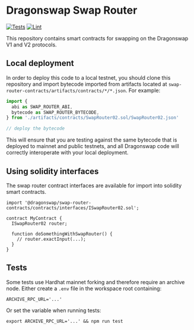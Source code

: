 # Dragonswap Swap Router

[![Tests](https://github.com/dragonswap-app/swap-router-contracts/workflows/Tests/badge.svg)](https://github.com/dragonswap-app/swap-router-contracts/actions?query=workflow%3ATests)
[![Lint](https://github.com/dragonswap-app/swap-router-contracts/workflows/Lint/badge.svg)](https://github.com/dragonswap-app/swap-router-contracts/actions?query=workflow%3ALint)

This repository contains smart contracts for swapping on the Dragonswap V1 and V2 protocols.

## Local deployment

In order to deploy this code to a local testnet, you should clone this repository and import bytecode imported from artifacts located at
`swap-router-contracts/artifacts/contracts/*/*.json`.
For example:

```typescript
import {
  abi as SWAP_ROUTER_ABI,
  bytecode as SWAP_ROUTER_BYTECODE,
} from './artifacts/contracts/SwapRouter02.sol/SwapRouter02.json'

// deploy the bytecode
```

This will ensure that you are testing against the same bytecode that is deployed to
mainnet and public testnets, and all Dragonswap code will correctly interoperate with
your local deployment.

## Using solidity interfaces

The swap router contract interfaces are available for import into solidity smart contracts.

```solidity
import '@dragonswap/swap-router-contracts/contracts/interfaces/ISwapRouter02.sol';

contract MyContract {
  ISwapRouter02 router;

  function doSomethingWithSwapRouter() {
    // router.exactInput(...);
  }
}

```

## Tests

Some tests use Hardhat mainnet forking and therefore require an archive node.
Either create a `.env` file in the workspace root containing:

```
ARCHIVE_RPC_URL='...'
```

Or set the variable when running tests:

```
export ARCHIVE_RPC_URL='...' && npm run test
```
